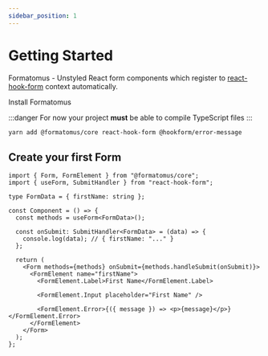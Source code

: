 ```yaml
---
sidebar_position: 1
---
```


# Getting Started

Formatomus - Unstyled React form components which register to [react-hook-form](https://react-hook-form.com/) context automatically.

Install Formatomus

:::danger
For now your project **must** be able to compile TypeScript files
:::

  ```bash
yarn add @formatomus/core react-hook-form @hookform/error-message
```

## Create your first Form

```tsx
import { Form, FormElement } from "@formatomus/core";
import { useForm, SubmitHandler } from "react-hook-form";

type FormData = { firstName: string };

const Component = () => {
  const methods = useForm<FormData>();
  
  const onSubmit: SubmitHandler<FormData> = (data) => {
    console.log(data); // { firstName: "..." }
  };
  
  return (
    <Form methods={methods} onSubmit={methods.handleSubmit(onSubmit)}>
      <FormElement name="firstName">
        <FormElement.Label>First Name</FormElement.Label>

        <FormElement.Input placeholder="First Name" />

        <FormElement.Error>{({ message }) => <p>{message}</p>}</FormElement.Error>
      </FormElement>
    </Form>
  );
};
```
